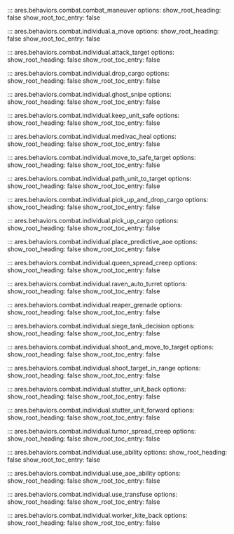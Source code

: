 ::: ares.behaviors.combat.combat_maneuver
    options:
        show_root_heading: false
        show_root_toc_entry: false 

::: ares.behaviors.combat.individual.a_move
    options:
        show_root_heading: false
        show_root_toc_entry: false 

::: ares.behaviors.combat.individual.attack_target
    options:
        show_root_heading: false
        show_root_toc_entry: false 

::: ares.behaviors.combat.individual.drop_cargo
    options:
        show_root_heading: false
        show_root_toc_entry: false 

::: ares.behaviors.combat.individual.ghost_snipe
    options:
        show_root_heading: false
        show_root_toc_entry: false 

::: ares.behaviors.combat.individual.keep_unit_safe
    options:
        show_root_heading: false
        show_root_toc_entry: false 

::: ares.behaviors.combat.individual.medivac_heal
    options:
        show_root_heading: false
        show_root_toc_entry: false 

::: ares.behaviors.combat.individual.move_to_safe_target
    options:
        show_root_heading: false
        show_root_toc_entry: false 

::: ares.behaviors.combat.individual.path_unit_to_target
    options:
        show_root_heading: false
        show_root_toc_entry: false 

::: ares.behaviors.combat.individual.pick_up_and_drop_cargo
    options:
        show_root_heading: false
        show_root_toc_entry: false 

::: ares.behaviors.combat.individual.pick_up_cargo
    options:
        show_root_heading: false
        show_root_toc_entry: false 

::: ares.behaviors.combat.individual.place_predictive_aoe
    options:
        show_root_heading: false
        show_root_toc_entry: false 

::: ares.behaviors.combat.individual.queen_spread_creep
    options:
        show_root_heading: false
        show_root_toc_entry: false 

::: ares.behaviors.combat.individual.raven_auto_turret
    options:
        show_root_heading: false
        show_root_toc_entry: false 

::: ares.behaviors.combat.individual.reaper_grenade
    options:
        show_root_heading: false
        show_root_toc_entry: false

::: ares.behaviors.combat.individual.siege_tank_decision
    options:
        show_root_heading: false
        show_root_toc_entry: false

::: ares.behaviors.combat.individual.shoot_and_move_to_target
    options:
        show_root_heading: false
        show_root_toc_entry: false 

::: ares.behaviors.combat.individual.shoot_target_in_range
    options:
        show_root_heading: false
        show_root_toc_entry: false 

::: ares.behaviors.combat.individual.stutter_unit_back
    options:
        show_root_heading: false
        show_root_toc_entry: false 

::: ares.behaviors.combat.individual.stutter_unit_forward
    options:
        show_root_heading: false
        show_root_toc_entry: false 

::: ares.behaviors.combat.individual.tumor_spread_creep
    options:
        show_root_heading: false
        show_root_toc_entry: false 

::: ares.behaviors.combat.individual.use_ability
    options:
        show_root_heading: false
        show_root_toc_entry: false 

::: ares.behaviors.combat.individual.use_aoe_ability
    options:
        show_root_heading: false
        show_root_toc_entry: false 

::: ares.behaviors.combat.individual.use_transfuse
    options:
        show_root_heading: false
        show_root_toc_entry: false

::: ares.behaviors.combat.individual.worker_kite_back
    options:
        show_root_heading: false
        show_root_toc_entry: false 
